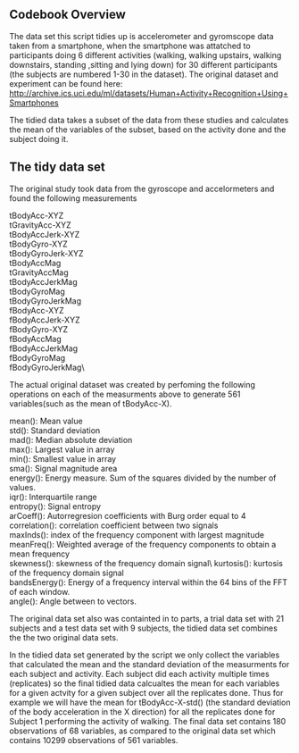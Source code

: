 ## Codebook Overview

The data set this script tidies up is accelerometer and gyromscope data taken from a smartphone, when the smartphone was attatched to participants doing 6 different activities (walking, walking upstairs, walking downstairs, standing ,sitting and lying down) for 30 different participants (the subjects are numbered 1-30 in the dataset). The original dataset and experiment can be found here:  http://archive.ics.uci.edu/ml/datasets/Human+Activity+Recognition+Using+Smartphones

The tidied data takes a subset of the data from these studies and calculates the mean of the variables of the subset, based on the activity done and the subject doing it. 

## The tidy data set
The original study took data from the gyroscope and accelormeters and found the following measurements

tBodyAcc-XYZ\
tGravityAcc-XYZ\
tBodyAccJerk-XYZ\
tBodyGyro-XYZ\
tBodyGyroJerk-XYZ\
tBodyAccMag\
tGravityAccMag\
tBodyAccJerkMag\
tBodyGyroMag\
tBodyGyroJerkMag\
fBodyAcc-XYZ\
fBodyAccJerk-XYZ\
fBodyGyro-XYZ\
fBodyAccMag\
fBodyAccJerkMag\
fBodyGyroMag\
fBodyGyroJerkMag\

The actual original dataset was created by perfoming the following operations on each of the measurments above to generate 561 variables(such as the mean of tBodyAcc-X).

mean(): Mean value\
std(): Standard deviation\
mad(): Median absolute deviation\
max(): Largest value in array\
min(): Smallest value in array\
sma(): Signal magnitude area\
energy(): Energy measure. Sum of the squares divided by the number of values.\
iqr(): Interquartile range\
entropy(): Signal entropy\
arCoeff(): Autorregresion coefficients with Burg order equal to 4\
correlation(): correlation coefficient between two signals\
maxInds(): index of the frequency component with largest magnitude\
meanFreq(): Weighted average of the frequency components to obtain a mean frequency\
skewness(): skewness of the frequency domain signal\ 
kurtosis(): kurtosis of the frequency domain signal\
bandsEnergy(): Energy of a frequency interval within the 64 bins of the FFT of each window.\
angle(): Angle between to vectors.

The original data set also was containted in to parts, a trial data set with 21 subjects and a test data set with 9 subjects, the tidied data set combines the the two original data sets.

In the tidied data set generated by the script we only collect the variables that calculated the mean and the standard deviation of the measurments for each subject and activity. Each subject did each activity multiple times (replicates) so the final tidied data calcualtes the mean for each variables for a given actvity for a given subject over all the replicates done. Thus for example we will have the mean for tBodyAcc-X-std() (the standard deviation of the body acceleration in the X direction) for all the replicates done for Subject 1 performing the activity of walking. The final data set contains 180 observations of 68 variables, as compared to the original data set which contains 10299 observations of 561 variables.



